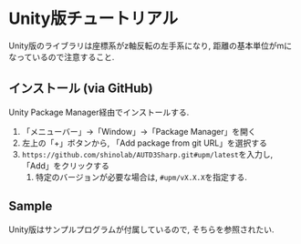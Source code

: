 # Unity版チュートリアル

Unity版のライブラリは座標系がz軸反転の左手系になり, 距離の基本単位がmになっているので注意すること.

## インストール (via GitHub)

Unity Package Manager経由でインストールする.

1. 「メニューバー」→「Window」→「Package Manager」を開く
1. 左上の「+」ボタンから, 「Add package from git URL」を選択する
1. `https://github.com/shinolab/AUTD3Sharp.git#upm/latest`を入力し, 「Add」をクリックする
    1. 特定のバージョンが必要な場合は, `#upm/vX.X.X`を指定する.

## Sample

Unity版はサンプルプログラムが付属しているので, そちらを参照されたい.
